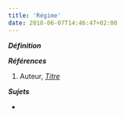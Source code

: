 ```yaml
---
title: 'Régime'
date: 2018-06-07T14:46:47+02:00
---
```


***Définition*** 

>

***Références***

1. Auteur, <u>*Titre*</u>

***Sujets***

- 
